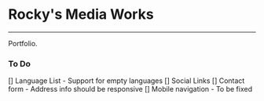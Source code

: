 # Rocky's Media Works

---------------------

Portfolio.

### To Do

[] Language List - Support for empty languages
[] Social Links
[] Contact form - Address info should be responsive
[] Mobile navigation - To be fixed